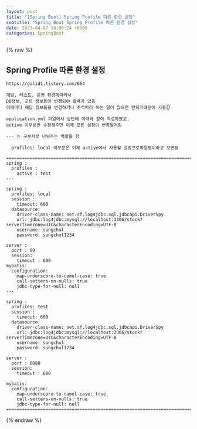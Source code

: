```yaml
---  
layout: post  
title: "[Spring Boot] Spring Profile 따른 환경 설정"  
subtitle: "Spring Boot Spring Profile 따른 환경 설정"  
date: 2023-04-07 16:06:24 +0900  
categories: SpringBoot  
---  
```

{% raw %}  
## Spring Profile 따른 환경 설정  
	https://galid1.tistory.com/664  
  
	개발, 테스트, 운영 환경에따라서  
	DB정보, 포트 정보등이 변경되야 할때가 있음  
	이때마다 해당 정보들을 변경하거나 주석처리 하는 일이 많으면 안되기떄문에 사용함  
  
	application.yml 파일에서 상단에 아래와 같이 작성하였고,  
	active 이부분만 수정해주면 이제 모든 설정이 변경될거임  
  
	--- 는 구분자로 나눠주는 역할을 함  
  
	  profiles: local 이부분은 이제 active에서 사용할 설정프로파일명이라고 보면됨  
  
	=================================================================================================================  
	spring :  
	  profiles :  
		active : test  
	---  
  
	spring :  
	  profiles: local  
	  session :  
		timeout: 600  
	  datasource:  
		driver-class-name: net.sf.log4jdbc.sql.jdbcapi.DriverSpy  
		url: jdbc:log4jdbc:mysql://localhost:3306/stock?serverTimezone=UTC&characterEncoding=UTF-8  
		username: sungchul  
		password: sungchul1234  
  
	server :  
	  port : 80  
	  session:  
		timeout : 600  
	mybatis:  
	  configuration:  
		map-underscore-to-camel-case: true  
		call-setters-on-nulls: true  
		jdbc-type-for-null: null  
	---  
  
	spring :  
	  profiles: test  
	  session :  
		timeout: 600  
	  datasource:  
		driver-class-name: net.sf.log4jdbc.sql.jdbcapi.DriverSpy  
		url: jdbc:log4jdbc:mysql://localhost:3306/stock?serverTimezone=UTC&characterEncoding=UTF-8  
		username: sungchul  
		password: sungchul1234  
  
	server :  
	  port : 8080  
	  session:  
		timeout : 600  
  
	mybatis:  
	  configuration:  
		map-underscore-to-camel-case: true  
		call-setters-on-nulls: true  
		jdbc-type-for-null: null  
	=================================================================================================================  
  
{% endraw %}
